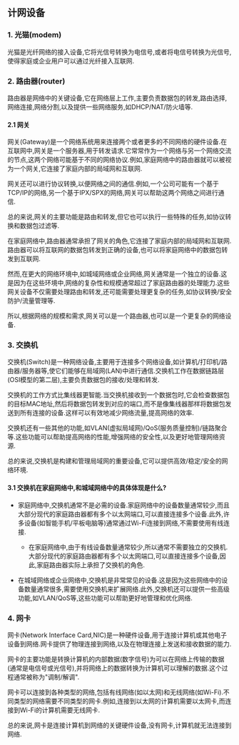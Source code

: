 ## 计网设备

### 1. 光猫(modem)
光猫是光纤网络的接入设备,它将光信号转换为电信号,或者将电信号转换为光信号,使得家庭或企业用户可以通过光纤接入互联网.

### 2. 路由器(router)
路由器是网络中的关键设备,它在网络层上工作,主要负责数据包的转发,路由选择,网络连接,网络分割,以及提供一些网络服务,如DHCP/NAT/防火墙等.

#### 2.1 网关
网关(Gateway)是一个网络系统用来连接两个或者更多的不同网络的硬件设备.在互联网中,网关是一个服务器,用于转发请求.它常常作为一个网络与另一个网络交流的节点,这两个网络可能基于不同的网络协议.例如,家庭网络中的路由器就可以被视为一个网关,它连接了家庭内部的局域网和互联网.

网关还可以进行协议转换,以便网络之间的通信.例如,一个公司可能有一个基于TCP/IP的网络,另一个基于IPX/SPX的网络,网关可以帮助这两个网络之间进行通信.

总的来说,网关的主要功能是路由和转发,但它也可以执行一些特殊的任务,如协议转换和数据包过滤等.

在家庭网络中,路由器通常承担了网关的角色,它连接了家庭内部的局域网和互联网.路由器可以将互联网的数据包转发到正确的设备,也可以将家庭网络中的数据包转发到互联网.

然而,在更大的网络环境中,如城域网络或企业网络,网关通常是一个独立的设备.这是因为在这些环境中,网络的复杂性和规模通常超过了家庭路由器的处理能力.这些网关设备不仅需要处理路由和转发,还可能需要处理更复杂的任务,如协议转换/安全防护/流量管理等.

所以,根据网络的规模和需求,网关可以是一个路由器,也可以是一个更复杂的网络设备.

### 3. 交换机
交换机(Switch)是一种网络设备,主要用于连接多个网络设备,如计算机/打印机/路由器/服务器等,使它们能够在局域网(LAN)中进行通信.交换机工作在数据链路层(OSI模型的第二层),主要负责数据包的接收/处理和转发.

交换机的工作方式比集线器更智能.当交换机接收到一个数据包时,它会检查数据包的目标MAC地址,然后将数据包转发到对应的端口,而不是像集线器那样将数据包发送到所有连接的设备.这样可以有效地减少网络流量,提高网络的效率.

交换机还有一些其他的功能,如VLAN(虚拟局域网)/QoS(服务质量控制)/链路聚合等.这些功能可以帮助提高网络的性能,增强网络的安全性,以及更好地管理网络资源.

总的来说,交换机是构建和管理局域网的重要设备,它可以提供高效/稳定/安全的网络环境.

#### 3.1 交换机在家庭网络中,和城域网络中的具体体现是什么?
* 家庭网络中,交换机通常不是必需的设备.家庭网络中的设备数量通常较少,而且大部分现代的家庭路由器都有多个以太网端口,可以直接连接多个设备.此外,许多设备(如智能手机/平板电脑等)通常通过Wi-Fi连接到网络,不需要使用有线连接.
  * 在家庭网络中,由于有线设备数量通常较少,所以通常不需要独立的交换机.大部分现代的家庭路由器都有多个以太网端口,可以直接连接多个设备,因此,家庭路由器实际上承担了交换机的角色.

* 在城域网络或企业网络中,交换机是非常常见的设备.这是因为这些网络中的设备数量通常很多,需要使用交换机来扩展网络.此外,交换机还可以提供一些高级功能,如VLAN/QoS等,这些功能可以帮助更好地管理和优化网络.

### 4. 网卡
网卡(Network Interface Card,NIC)是一种硬件设备,用于连接计算机或其他电子设备到网络.网卡提供了物理连接到网络,以及在物理连接上发送和接收数据的能力.

网卡的主要功能是转换计算机的内部数据(数字信号)为可以在网络上传输的数据(通常是电信号或光信号),并将网络上的数据转换为计算机可以理解的数据.这个过程通常被称为"调制/解调".

网卡可以连接到各种类型的网络,包括有线网络(如以太网)和无线网络(如Wi-Fi).不同类型的网络需要不同类型的网卡.例如,连接到以太网的计算机需要以太网卡,而连接到Wi-Fi的计算机需要无线网卡.

总的来说,网卡是连接计算机到网络的关键硬件设备,没有网卡,计算机就无法连接到网络.